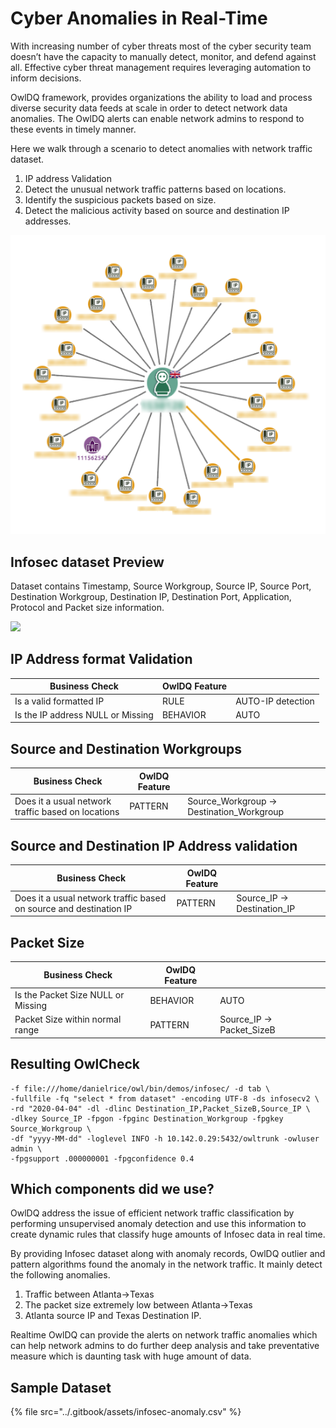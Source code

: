 # Cyber Anomalies in Real-Time

With increasing number of cyber threats most of the cyber security team doesn’t have the capacity to manually detect, monitor, and defend against all. Effective cyber threat management requires leveraging automation to inform decisions.&#x20;

OwlDQ framework, provides organizations the ability to load and process diverse security data feeds at scale in order to detect network data anomalies. The OwlDQ alerts can enable network admins to respond to these events in timely manner.

Here we walk through a scenario to detect anomalies with network traffic dataset. &#x20;

1. IP address Validation
2. Detect the unusual network traffic patterns based on locations.
3. Identify the suspicious packets based on size.
4. Detect the malicious activity based on source and destination IP addresses.

![](../.gitbook/assets/cyber-anomaly-detection-4.png)

## Infosec dataset Preview

Dataset contains Timestamp, Source Workgroup, Source IP, Source Port, Destination Workgroup, Destination IP, Destination Port, Application, Protocol and Packet size information.

![](../.gitbook/assets/sample\_infosec\_data.png)

## &#x20;IP Address format Validation

| Business Check                    | OwlDQ Feature |                   |
| --------------------------------- | ------------- | ----------------- |
| Is a valid formatted IP           | RULE          | AUTO-IP detection |
| Is the IP address NULL or Missing | BEHAVIOR      | AUTO              |

## Source and Destination Workgroups

| Business Check                                     | OwlDQ Feature |                                             |
| -------------------------------------------------- | ------------- | ------------------------------------------- |
| Does it a usual network traffic based on locations | PATTERN       | Source\_Workgroup -> Destination\_Workgroup |

## Source and Destination IP Address validation

| Business Check                                                     | OwlDQ Feature |                               |
| ------------------------------------------------------------------ | ------------- | ----------------------------- |
| Does it a usual network traffic based on source and destination IP | PATTERN       | Source\_IP -> Destination\_IP |

## Packet Size

| Business Check                     | OwlDQ Feature |                             |
| ---------------------------------- | ------------- | --------------------------- |
| Is the Packet Size NULL or Missing | BEHAVIOR      | AUTO                        |
| Packet Size within normal range    | PATTERN       | Source\_IP -> Packet\_SizeB |



## Resulting OwlCheck

```
-f file:///home/danielrice/owl/bin/demos/infosec/ -d tab \
-fullfile -fq "select * from dataset" -encoding UTF-8 -ds infosecv2 \
-rd "2020-04-04" -dl -dlinc Destination_IP,Packet_SizeB,Source_IP \
-dlkey Source_IP -fpgon -fpginc Destination_Workgroup -fpgkey Source_Workgroup \
-df "yyyy-MM-dd" -loglevel INFO -h 10.142.0.29:5432/owltrunk -owluser admin \
-fpgsupport .000000001 -fpgconfidence 0.4 
```

## Which components did we use?

OwlDQ address the issue of efficient network traffic classification by performing unsupervised anomaly detection and use this information to create dynamic rules that classify huge amounts of Infosec data in real time.&#x20;

By providing Infosec dataset along with anomaly records, OwlDQ  outlier and pattern algorithms found the anomaly in the network traffic. It mainly detect the following anomalies.

1. Traffic between Atlanta->Texas
2. The packet size extremely low between Atlanta->Texas
3. Atlanta source IP and Texas Destination IP.&#x20;

Realtime OwlDQ can provide the alerts on network traffic anomalies which can help network admins to do further deep analysis and take preventative measure which is daunting task with huge amount of data.

## Sample Dataset <a href="#files-that-can-be-used-to-replicate-this-example" id="files-that-can-be-used-to-replicate-this-example"></a>

{% file src="../.gitbook/assets/infosec-anomaly.csv" %}



##

